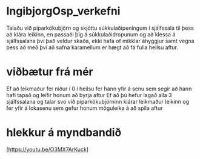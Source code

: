 # IngibjorgOsp_verkefni
Talaðu við piparkökubjörn og skjóttu súkkulaðipeningum í sjálfssala til þess að klára leikinn, en passaði þig á súkkulaðidropunum og að klessa á sjálfssalana því það veldur skaða, ekki hafa of mikklar áhyggjur samt vegna þess að með því að safna karamellum er hægt að fá fulla heilsu aftur.
# viðbætur frá mér
Ef að leikmaður fer niður í 0 í heilsu fer hann yfir á senu sem segir að hann hafi tapað og leifir honum að byrja aftur
  Ef að þú hefur lagað alla 3 sjálfssalana og talar svo við piparkökubjörninn klárar leikmaður leikinn og fer yfir á lokasenu sem gefur honum möguleika á að spila aftur
# hlekkur á myndbandið
[https://youtu.be/O3MX7ArKuck]
